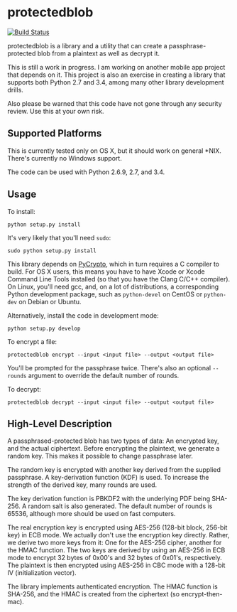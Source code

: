 # protectedblob

[![Build Status](https://travis-ci.org/lukhnos/protectedblob-py.svg?branch=master)](https://travis-ci.org/lukhnos/protectedblob-py)

protectedblob is a library and a utility that can create a
passphrase-protected blob from a plaintext as well as decrypt it.

This is still a work in progress. I am working on another mobile app project
that depends on it. This project is also an exercise in creating a library
that supports both Python 2.7 and 3.4, among many other library development drills.

Also please be warned that this code have not gone through any security
review. Use this at your own risk.


## Supported Platforms

This is currently tested only on OS X, but it should work on general *NIX.
There's currently no Windows support.

The code can be used with Python 2.6.9, 2.7, and 3.4.


## Usage

To install:

    python setup.py install

It's very likely that you'll need `sudo`:

    sudo python setup.py install

This library depends on [PyCrypto](https://www.dlitz.net/software/pycrypto/),
which in turn requires a C compiler to build. For OS X users, this means you
have to have Xcode or Xcode Command Line Tools installed (so that you have the
Clang C/C++ compiler). On Linux, you'll need gcc, and, on a lot of
distributions, a corresponding Python development package, such as
`python-devel` on CentOS or `python-dev` on Debian or Ubuntu.

Alternatively, install the code in development mode:

    python setup.py develop

To encrypt a file:

    protectedblob encrypt --input <input file> --output <output file>

You'll be prompted for the passphrase twice. There's also an optional
`--rounds` argument to override the default number of rounds.

To decrypt:

    protectedblob decrypt --input <input file> --output <output file>


## High-Level Description

A passphrased-protected blob has two types of data: An encrypted key, and the
actual ciphertext. Before encrypting the plaintext, we generate a random key.
This makes it possible to change passphrase later.

The random key is encrypted with another key derived from the supplied
passphrase. A key-derivation function (KDF) is used. To increase the strength
of the derived key, many rounds are used.

The key derivation function is PBKDF2 with the underlying PDF being SHA-256. A
random salt is also generated. The default number of rounds is 65536, although
more should be used on fast computers.

The real encryption key is encrypted using AES-256 (128-bit block, 256-bit
key) in ECB mode. We actually don't use the encryption key directly. Rather,
we derive two more keys from it: One for the AES-256 cipher, another for the
HMAC function. The two keys are derived by using an AES-256 in ECB mode to
encrypt 32 bytes of 0x00's and 32 bytes of 0x01's, respectively. The plaintext
is then encrypted using AES-256 in CBC mode with a 128-bit IV (initialization
vector).

The library implements authenticated encryption. The HMAC function is SHA-256,
and the HMAC is created from the ciphertext (so encrypt-then-mac).
